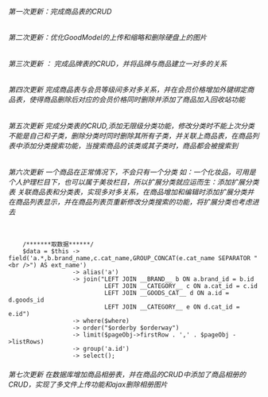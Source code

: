 ###### 第一次更新：完成商品表的CRUD

###### 第二次更新：优化GoodModel的上传和缩略和删除硬盘上的图片

###### 第三次更新 ： 完成品牌表的CRUD，并将品牌与商品建立一对多的关系

###### 第四次更新 完成商品表与会员等级间多对多关系，并在会员价格增加外键绑定商品表，使得商品删除后对应的会员价格同时删除并添加了商品加入回收站功能

###### 第五次更新 完成分类表的CRUD,添加无限级分类功能，修改分类时不能上次分类不能是自己和子类，删除分类时同时删除其所有子类，并关联上商品表，在商品列表中添加分类搜索功能，当搜索商品的该类或其子类时，商品都会被搜索到

###### 第六次更新 一个商品在正常情况下，不会只有一个分类 如：一个化妆品，可用是个人护理栏目下，也可以属于美妆栏目，所以扩展分类就应运而生：添加扩展分类表 关联商品表和分类表，实现多对多关系，在商品增加和编辑时添加扩展分类并在商品列表显示，并在商品列表页重新修改分类搜索的功能，将扩展分类也考虑进去	
```
	
	/*******取数据******/
	$data = $this -> field('a.*,b.brand_name,c.cat_name,GROUP_CONCAT(e.cat_name SEPARATOR "<br />") AS ext_name')
				  -> alias('a')
	              -> join("LEFT JOIN __BRAND__ b ON a.brand_id = b.id
	              		   LEFT JOIN __CATEGORY__ c ON a.cat_id = c.id
	              		   LEFT JOIN __GOODS_CAT__ d ON a.id = d.goods_id
	              		   LEFT JOIN __CATEGORY__ e ON d.cat_id = e.id")
	              -> where($where) 
	              -> order("$orderby $orderway")
	              -> limit($pageObj->firstRow . ',' . $pageObj ->listRows)
	              -> group('a.id')
	              -> select();

```

###### 第七次更新 在数据库增加商品相册表，并在商品的CRUD中添加了商品相册的CRUD，实现了多文件上传功能和ajax删除相册图片